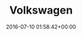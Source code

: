 ---
title:		"Volkswagen"
type:		"photos"
mediatype:		"upload"
location:		"Berlin, Germany"
date:		"2016-07-10 01:58:42+00:00"
album:		"city"
filename:		"volkswagen-berlin.md"
series:		"greifswalder"
cl_public_id:		"city/volkswagen-berlin"
cl_version:		1497000475
format:		"tiff"
bytes:		8418160
width:		2560
height:		1440
colours:
- "#181424"
- "#221926"
- "#C1B3D7"
- "#03020D"
- "#7D5860"
- "#CCA8B1"
- "#DBC4D7"
- "#9D8AC6"
- "#28232A"
- "#645583"
- "#3E292D"
- "#2A1D27"
- "#6F577D"
- "#292524"
- "#4D4A7A"
- "#8C6F73"
- "#83677F"
- "#7A6A86"
- "#817DC3"
exposure_mode:		"Auto"
program:		"Aperture-priority AE"
aperture:		"2.8"
focal_length:		"16.0 mm"
iso:		"2500"
shutter_speed:		"1/8"
metering:		"Multi-segment"
flash:		"Off, Did not fire"
white_balance:		"Custom"
colour_temp:		"2000"
has_crop:		"true"
orientation:		"Horizontal (normal)"
camera_model:		"NIKON D800"
lens_info:		"16mm f/2.8"
artist: "Matt Finucane"
x_resolution:		"300"
y_resolution:		"300"
---